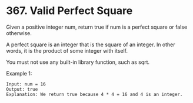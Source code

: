 # 367. Valid Perfect Square

Given a positive integer num, return true if num is a perfect square or false otherwise.

A perfect square is an integer that is the square of an integer. In other words, it is the product of some integer with itself.

You must not use any built-in library function, such as sqrt.

 

Example 1:
```
Input: num = 16
Output: true
Explanation: We return true because 4 * 4 = 16 and 4 is an integer.
```
